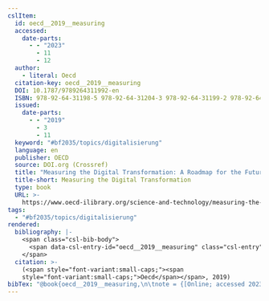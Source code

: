 ```yaml
---
cslItem:
  id: oecd__2019__measuring
  accessed:
    date-parts:
      - - "2023"
        - 11
        - 12
  author:
    - literal: Oecd
  citation-key: oecd__2019__measuring
  DOI: 10.1787/9789264311992-en
  ISBN: 978-92-64-31198-5 978-92-64-31204-3 978-92-64-31199-2 978-92-64-31205-0
  issued:
    date-parts:
      - - "2019"
        - 3
        - 11
  keyword: "#bf2035/topics/digitalisierung"
  language: en
  publisher: OECD
  source: DOI.org (Crossref)
  title: "Measuring the Digital Transformation: A Roadmap for the Future"
  title-short: Measuring the Digital Transformation
  type: book
  URL: >-
    https://www.oecd-ilibrary.org/science-and-technology/measuring-the-digital-transformation_9789264311992-en
tags:
  - "#bf2035/topics/digitalisierung"
rendered:
  bibliography: |-
    <span class="csl-bib-body">
      <span data-csl-entry-id="oecd__2019__measuring" class="csl-entry"><span class='author-bib'>Oecd</span>. <span class='date-bib'>(2019)</span>. <span class='title'><i><b><span style="font-style:normal;">Measuring the Digital Transformation: A Roadmap for the Future</span></b></i></span>. OECD. <span class='URL'><a href='https://doi.org/10.1787/9789264311992-en'>LINK</a></span></span>
    </span>
  citation: >-
    (<span style="font-variant:small-caps;"><span
    style="font-variant:small-caps;">Oecd</span></span>, 2019)
bibTex: "@book{oecd__2019__measuring,\n\tnote = {[Online; accessed 2023-11-12]},\n\tauthor = {{Oecd}},\n\tdoi = {10.1787/9789264311992-en},\n\tisbn = {978-92-64-31198-5 978-92-64-31204-3 978-92-64-31199-2 978-92-64-31205-0},\n\tyear = {2019},\n\tmonth = {mar 11},\n\tpublisher = {OECD},\n\ttitle = {Measuring the {Digital} {Transformation}: A {Roadmap} for the {Future}},\n\turl = {https://www.oecd-ilibrary.org/science-and-technology/measuring-the-digital-transformation_9789264311992-en},\n}\n\n"
---
```

